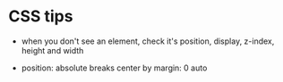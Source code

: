 # CSS tips

-   when you don't see an element, check it's position, display, z-index, height and width

-   position: absolute breaks center by margin: 0 auto

